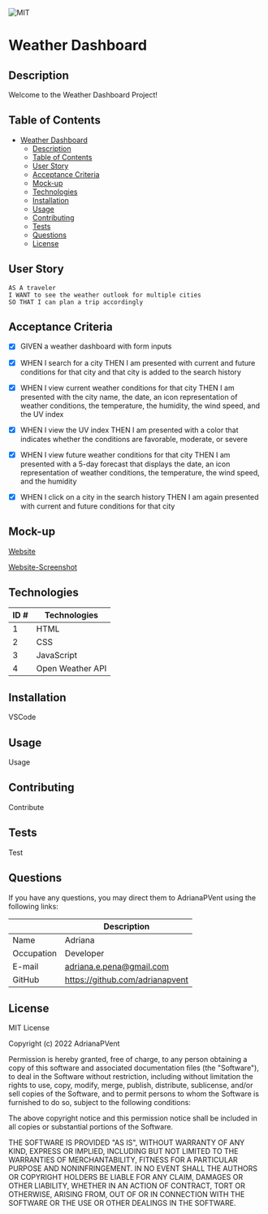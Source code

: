 ![MIT](https://img.shields.io/badge/License-MIT-blue)
# Weather Dashboard

## Description

Welcome to the Weather Dashboard Project!


## Table of Contents

- [Weather Dashboard](#weather-dashboard)
  - [Description](#description)
  - [Table of Contents](#table-of-contents)
  - [User Story](#user-story)
  - [Acceptance Criteria](#acceptance-criteria)
  - [Mock-up](#mock-up)
  - [Technologies](#technologies)
  - [Installation](#installation)
  - [Usage](#usage)
  - [Contributing](#contributing)
  - [Tests](#tests)
  - [Questions](#questions)
  - [License](#license)


## User Story

~~~
AS A traveler
I WANT to see the weather outlook for multiple cities
SO THAT I can plan a trip accordingly
~~~

## Acceptance Criteria

- [x] GIVEN a weather dashboard with form inputs

- [x] WHEN I search for a city
    THEN I am presented with current and future conditions for that city and that city is added to the search history

- [x] WHEN I view current weather conditions for that city
    THEN I am presented with the city name, the date, an icon representation of weather conditions, the temperature, the humidity, the wind speed, and the UV index

- [x] WHEN I view the UV index
    THEN I am presented with a color that indicates whether the conditions are favorable, moderate, or severe

- [x] WHEN I view future weather conditions for that city
    THEN I am presented with a 5-day forecast that displays the date, an icon representation of weather conditions, the temperature, the wind speed, and the humidity

- [x] WHEN I click on a city in the search history
    THEN I am again presented with current and future conditions for that city

## Mock-up

[Website](https://adrianapvent.github.io/weather-dashboard/)

[Website-Screenshot]()






## Technologies
| ID # | Technologies |
| --- | --- |
| 1 | HTML |
| 2 | CSS |
| 3 | JavaScript |
| 4 | Open Weather API |


## Installation

VSCode

## Usage

Usage

## Contributing

Contribute

## Tests

Test

## Questions

If you have any questions, you may direct them to AdrianaPVent using the following links:

| | Description |
| --- | --- |
| Name | Adriana |
| Occupation | Developer |
| E-mail | <adriana.e.pena@gmail.com> |
| GitHub | <https://github.com/adrianapvent> |

## License

MIT License

Copyright (c) 2022 AdrianaPVent

Permission is hereby granted, free of charge, to any person obtaining a copy
of this software and associated documentation files (the "Software"), to deal
in the Software without restriction, including without limitation the rights
to use, copy, modify, merge, publish, distribute, sublicense, and/or sell
copies of the Software, and to permit persons to whom the Software is
furnished to do so, subject to the following conditions:

The above copyright notice and this permission notice shall be included in all
copies or substantial portions of the Software.

THE SOFTWARE IS PROVIDED "AS IS", WITHOUT WARRANTY OF ANY KIND, EXPRESS OR
IMPLIED, INCLUDING BUT NOT LIMITED TO THE WARRANTIES OF MERCHANTABILITY,
FITNESS FOR A PARTICULAR PURPOSE AND NONINFRINGEMENT. IN NO EVENT SHALL THE
AUTHORS OR COPYRIGHT HOLDERS BE LIABLE FOR ANY CLAIM, DAMAGES OR OTHER
LIABILITY, WHETHER IN AN ACTION OF CONTRACT, TORT OR OTHERWISE, ARISING FROM,
OUT OF OR IN CONNECTION WITH THE SOFTWARE OR THE USE OR OTHER DEALINGS IN THE
SOFTWARE.
